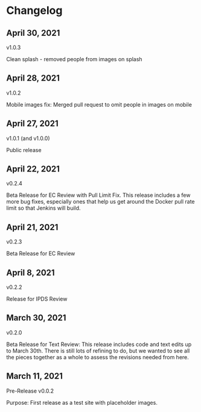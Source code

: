 # Changelog

## April 30, 2021

v1.0.3

Clean splash - removed people from images on splash

## April 28, 2021

v1.0.2

Mobile images fix: Merged pull request to omit people in images on mobile

## April 27, 2021

v1.0.1 (and v1.0.0)

Public release

## April 22, 2021

v0.2.4

Beta Release for EC Review with Pull Limit Fix. This release includes a few more bug fixes, especially ones that help us get around the Docker pull rate limit so that Jenkins will build.

## April 21, 2021

v0.2.3

Beta Release for EC Review

## April 8, 2021

v0.2.2

Release for IPDS Review

## March 30, 2021

v0.2.0

Beta Release for Text Review: This release includes code and text edits up to March 30th. There is still lots of refining to do, but we wanted to see all the pieces together as a whole to assess the revisions needed from here.

## March 11, 2021

Pre-Release v0.0.2

Purpose: First release as a test site with placeholder images. 
